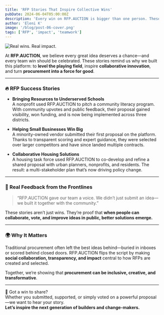 ```yaml
---
title: 'RFP Stories That Inspire Collective Wins'
pubDate: 2024-06-04T05:00:00Z
description: 'Every win on RFP.AUCTION is bigger than one person. These success stories show how social collaboration and transparent competition create real impact—for teams, communities, and the world.'
author: 'Eleni K'
image: '/blog/post-06-cover.png'
tags: ['RFP', 'impact', 'teamwork']
---
```


![Real wins. Real impact.](/blog/post-06.png)

At **RFP.AUCTION**, we believe every great idea deserves a chance—and every team win should be celebrated. These stories remind us why we built this platform: to **level the playing field**, inspire **collaborative innovation**, and turn **procurement into a force for good**.

---

### 🔥 RFP Success Stories

- **Bringing Resources to Underserved Schools**  
  A nonprofit used RFP.AUCTION to pitch a community literacy program. With community upvotes and public feedback, their proposal gained visibility, won funding, and is now being implemented across three districts.

- **Helping Small Businesses Win Big**  
  A minority-owned vendor submitted their first proposal on the platform. Thanks to transparent scoring and expert guidance, they were selected over larger competitors and have since landed multiple contracts.

- **Collaborative Housing Solutions**  
  A housing task force used RFP.AUCTION to co-develop and refine a shared proposal with urban planners, nonprofits, and residents. The result: a multi-stakeholder plan that’s now driving policy change.

---

### 💬 Real Feedback from the Frontlines

> “RFP.AUCTION gave our team a voice. We didn’t just submit an idea—we built it together with the community.”

These stories aren’t just wins. They’re proof that **when people can collaborate, vote, and improve ideas in public, better solutions emerge.**

---

### 🌍 Why It Matters

Traditional procurement often left the best ideas behind—buried in inboxes or scored behind closed doors. RFP.AUCTION flips the script by making **social collaboration, transparency, and impact** central to how RFPs are created and selected.

Together, we’re showing that **procurement can be inclusive, creative, and transformative**.

---

📢 Got a win to share?  
Whether you submitted, supported, or simply voted on a powerful proposal—we want to hear your story.  
**Let’s inspire the next generation of builders and change-makers.**
